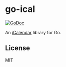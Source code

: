 # go-ical

[![GoDoc](https://godoc.org/github.com/emersion/go-ical?status.svg)](https://godoc.org/github.com/emersion/go-ical)

An [iCalendar] library for Go.

## License

MIT

[iCalendar]: https://tools.ietf.org/html/rfc5545
